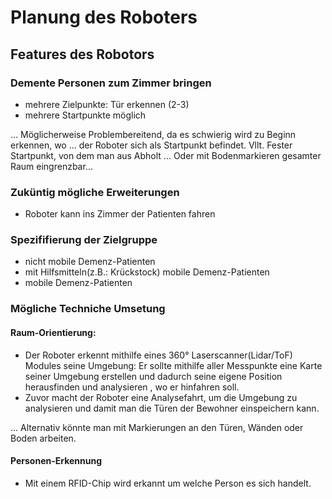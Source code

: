 # Planung des Roboters

## Features des Robotors
### Demente Personen zum Zimmer bringen
* mehrere Zielpunkte: Tür erkennen (2-3)
* mehrere Startpunkte möglich

... Möglicherweise Problembereitend, da es schwierig wird zu Beginn erkennen, wo 
... der Roboter sich als Startpunkt befindet. Vllt. Fester Startpunkt, von dem man aus Abholt 
... Oder mit Bodenmarkieren gesamter Raum eingrenzbar...

### Zuküntig mögliche Erweiterungen
* Roboter kann ins Zimmer der Patienten fahren

### Spezififierung der Zielgruppe
* nicht mobile Demenz-Patienten
* mit Hilfsmitteln(z.B.: Krückstock) mobile Demenz-Patienten
* mobile Demenz-Patienten


### Mögliche Techniche Umsetung
#### Raum-Orientierung:
* Der Roboter erkennt mithilfe eines 360° Laserscanner(Lidar/ToF) Modules seine Umgebung:
Er sollte mithilfe aller Messpunkte eine Karte seiner Umgebung erstellen und dadurch seine 
eigene Position herausfinden und analysieren , wo er hinfahren soll.
* Zuvor macht der Roboter eine Analysefahrt, um die Umgebung zu analysieren und damit man die Türen 
der Bewohner einspeichern kann. 

... Alternativ könnte man mit Markierungen an den Türen, Wänden oder Boden arbeiten.

#### Personen-Erkennung
* Mit einem RFID-Chip wird erkannt um welche Person es sich handelt.
